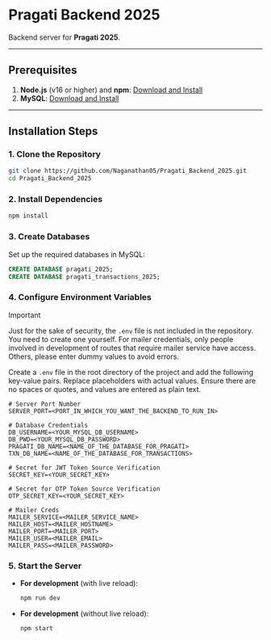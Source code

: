 # Pragati Backend 2025

Backend server for **Pragati 2025**.

---

## Prerequisites

1. **Node.js** (v16 or higher) and **npm**: [Download and Install](https://nodejs.org/)
2. **MySQL**: [Download and Install](https://dev.mysql.com/)

---

## Installation Steps

### 1. Clone the Repository

```bash
git clone https://github.com/Naganathan05/Pragati_Backend_2025.git
cd Pragati_Backend_2025
```

### 2. Install Dependencies

```bash
npm install
```

### 3. Create Databases

Set up the required databases in MySQL:

```sql
CREATE DATABASE pragati_2025;
CREATE DATABASE pragati_transactions_2025;
```

### 4. Configure Environment Variables

> [!Important]
> Just for the sake of security, the `.env` file is not included in the repository. You need to create one yourself. For mailer credentials, only people involved in development of routes that require mailer service have access. Others, please enter dummy values to avoid errors.

Create a `.env` file in the root directory of the project and add the following key-value pairs. Replace placeholders with actual values. Ensure there are no spaces or quotes, and values are entered as plain text.

```env
# Server Port Number
SERVER_PORT=<PORT_IN_WHICH_YOU_WANT_THE_BACKEND_TO_RUN_IN>

# Database Credentials
DB_USERNAME=<YOUR_MYSQL_DB_USERNAME>
DB_PWD=<YOUR_MYSQL_DB_PASSWORD>
PRAGATI_DB_NAME=<NAME_OF_THE_DATABASE_FOR_PRAGATI>
TXN_DB_NAME=<NAME_OF_THE_DATABASE_FOR_TRANSACTIONS>

# Secret for JWT Token Source Verification
SECRET_KEY=<YOUR_SECRET_KEY>

# Secret for OTP Token Source Verification
OTP_SECRET_KEY=<YOUR_SECRET_KEY>

# Mailer Creds
MAILER_SERVICE=<MAILER_SERVICE_NAME>
MAILER_HOST=<MAILER_HOSTNAME>
MAILER_PORT=<MAILER_PORT>
MAILER_USER=<MAILER_EMAIL>
MAILER_PASS=<MAILER_PASSWORD>
```

### 5. Start the Server

- **For development** (with live reload):

  ```bash
  npm run dev
  ```

- **For development** (without live reload):

  ```bash
  npm start
  ```


